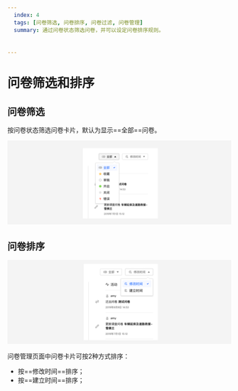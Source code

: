 ```yaml
---
  index: 4
  tags: [问卷筛选, 问卷排序, 问卷过滤, 问卷管理]
  summary: 通过问卷状态筛选问卷，并可以设定问卷排序规则。


---
```







# 问卷筛选和排序

## 问卷筛选

按问卷状态筛选问卷卡片，默认为显示==全部==问卷。

<img src='./assets/04surveyFilterAndSorting/surveyFilter.png'>

## 问卷排序

<img src='./assets/04surveyFilterAndSorting/surveySorting.png'>

问卷管理页面中问卷卡片可按2种方式排序：

+ 按==修改时间==排序；
+ 按==建立时间==排序；
